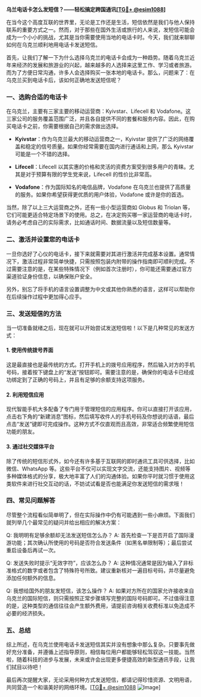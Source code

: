 **乌兰电话卡怎么发短信？——轻松搞定跨国通讯[[TG💪+ @esim1088](https://t.me/s/esim1088)]**

在当今这个高度互联的世界里，无论是工作还是生活，短信依然是我们与他人保持联系的重要方式之一。然而，对于那些在国外生活或旅行的人来说，发短信可能会成为一个小小的挑战，尤其是当你需要使用当地的电话卡时。今天，我们就来聊聊如何在乌克兰顺利地用电话卡发送短信。

首先，让我们了解一下为什么选择乌克兰的电话卡会成为一种趋势。随着乌克兰近年来经济的发展和旅游业的兴起，越来越多的人选择来这里工作、学习或者旅游。而为了方便日常沟通，许多人会选择购买一张本地的电话卡。那么，问题来了：在乌克兰买到电话卡后，该如何正确地发送短信呢？

### 一、选购合适的电话卡

在乌克兰，主要有三家主要的移动运营商：Kyivstar、Lifecell 和 Vodafone。这三家公司的服务覆盖范围广泛，并且各自提供不同的套餐和服务内容。因此，在购买电话卡之前，你需要根据自己的需求做出选择。

- **Kyivstar**：作为乌克兰最大的移动运营商之一，Kyivstar 提供了广泛的网络覆盖和稳定的信号质量。如果你经常需要在国内进行通话和上网，那么 Kyivstar 可能是一个不错的选择。
  
- **Lifecell**：Lifecell 以其实惠的价格和灵活的资费方案受到很多用户的青睐。尤其是对于预算有限的学生党来说，Lifecell 的性价比非常高。

- **Vodafone**：作为国际知名的电信品牌，Vodafone 在乌克兰也提供了高质量的服务。如果你希望获得更优质的用户体验，Vodafone 或许是你的首选。

当然，除了以上三大运营商之外，还有一些小型运营商如 Globus 和 Triolan 等，它们可能更适合特定场景下的使用。总之，在决定购买哪一家运营商的电话卡时，请务必考虑自己的实际需求，比如通话时间、数据流量以及短信数量等。

### 二、激活并设置您的电话卡

一旦你选好了心仪的电话卡，接下来就需要对其进行激活并完成基本设置。通常情况下，激活过程非常简单快捷，只需按照包装内附带的操作指南即可顺利完成。不过需要注意的是，在某些特殊情况下（例如首次注册时），你可能还需要通过官方渠道验证身份信息，以确保账户安全。

另外，别忘了将手机的语言设置调整为中文或其他你熟悉的语言，这样可以帮助你在后续操作过程中更加得心应手。

### 三、发送短信的方法

当一切准备就绪之后，现在就可以开始尝试发送短信啦！以下是几种常见的发送方式：

#### 1. 使用传统拨号界面

这是最直接也是最传统的方式。打开手机上的拨号应用程序，然后输入对方的手机号码，接着按下键盘上的“发送”按钮即可。需要注意的是，确保你的电话卡已经成功绑定到了正确的号码上，并且有足够的余额支持这项服务。

#### 2. 利用短信应用

现代智能手机大多配备了专门用于管理短信的应用程序。你可以直接打开该应用，点击右下角的“新建消息”图标，然后填写收件人的手机号码及你想说的话语，最后点击“发送”键即可完成操作。这种方式不仅直观而且高效，非常适合频繁使用短信功能的朋友。

#### 3. 通过社交媒体平台

除了传统的短信形式外，如今还有许多基于互联网的即时通讯工具可供选择，比如微信、WhatsApp 等。这些平台不仅可以实现文字交流，还能支持图片、视频等多种媒体格式的分享，极大地丰富了人们的沟通体验。如果你平时就习惯于使用这类软件来进行社交互动的话，不妨试试看是否也能满足你发送短信的需求哦！

### 四、常见问题解答

尽管整个流程看似简单明了，但在实际操作中仍有可能遇到一些小麻烦。下面我们就列举几个最常见的疑问并给出相应的解决方案：

Q: 我明明有足够余额却无法发送短信怎么办？
A: 首先检查一下是否开启了国际漫游功能；其次确认所使用的号码是否符合发送条件（如黑名单限制等）；最后尝试重启设备后再试一次。

Q: 发送失败时提示“无效字符”，应该怎么办？
A: 这种情况通常是因为输入了非标准格式的数字或者包含了特殊符号所致。建议重新核对一遍目标号码，并尽量避免添加任何额外的信息。

Q: 我想给国外的朋友发短信，该怎么操作？
A: 如果对方所在的国家允许接收来自乌克兰的国际短信，则只需按照正常步骤填写完整的国际号码即可。不过值得注意的是，这种类型的通信往往会产生额外费用，请提前咨询相关收费标准以免造成不必要的经济损失。

### 五、总结

综上所述，在乌克兰使用电话卡发送短信其实并没有想象中那么复杂。只要事先做好充分准备，并遵循上述指导原则，相信每位用户都能够轻松驾驭这一技能。当然啦，随着科技的进步与发展，未来或许会出现更多便捷高效的新型通讯手段，让我们拭目以待吧！

最后再次提醒大家，无论采用何种方式发送短信，都请记得珍惜资源、文明用语，共同营造一个和谐美好的网络环境。[[TG💪+ @esim1088](https://t.me/s/esim1088) ![Image](https://i.postimg.cc/4NQfJmqS/Snipaste-2025-05-13-00-14-12.png)]